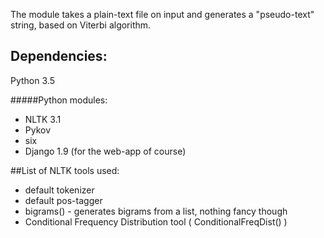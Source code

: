The module takes a plain-text file on input and generates a "pseudo-text" string, based on Viterbi algorithm.

## Dependencies:
Python 3.5

#####Python modules:
* NLTK 3.1
* Pykov
* six
* Django 1.9 (for the web-app of course)


##List of NLTK tools used:
* default tokenizer
* default pos-tagger
* bigrams() - generates bigrams from a list, nothing fancy though
* Conditional Frequency Distribution tool ( ConditionalFreqDist() )

 
